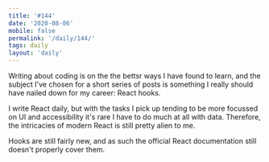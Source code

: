 ```yaml
---
title: '#144'
date: '2020-08-06'
mobile: false
permalink: '/daily/144/'
tags: daily
layout: 'daily'
---
```


Writing about coding is on the the bettsr ways I have found to learn, and the subject I've chosen for a short series of posts is something I really should have nailed down for my career: React hooks.

I write React daily, but with the tasks I pick up tending to be more focussed on UI and accessibility it's rare I have to do much at all with data. Therefore, the intricacies of modern React is still pretty alien to me.

Hooks are still fairly new, and as such the official React documentation still doesn't properly cover them.
